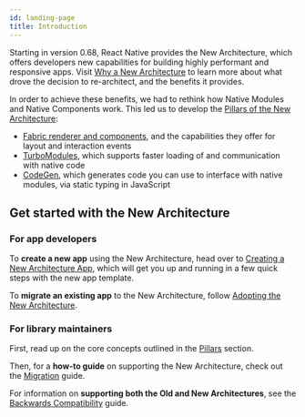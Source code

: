 ```yaml
---
id: landing-page
title: Introduction
---
```


Starting in version 0.68, React Native provides the New Architecture, which offers developers new capabilities for building highly performant and responsive apps. Visit [Why a New Architecture](why) to learn more about what drove the decision to re-architect, and the benefits it provides.

In order to achieve these benefits, we had to rethink how Native Modules and Native Components work. This led us to develop the [Pillars of the New Architecture](pillars):

- [Fabric renderer and components](pillars-fabric-components), and the capabilities they offer for layout and interaction events
- [TurboModules](pillars-turbomodules), which supports faster loading of and communication with native code
- [CodeGen](pillars-codegen), which generates code you can use to interface with native modules, via static typing in JavaScript

## Get started with the New Architecture

### For app developers

To **create a new app** using the New Architecture, head over to [Creating a New Architecture App](use-app-template), which will get you up and running in a few quick steps with the new app template.

To **migrate an existing app** to the New Architecture, follow [Adopting the New Architecture](../new-architecture-intro).

### For library maintainers

First, read up on the core concepts outlined in the [Pillars](pillars) section.

Then, for a **how-to guide** on supporting the New Architecture, check out the [Migration](../new-architecture-library-info) guide.

For information on **supporting both the Old and New Architectures**, see the [Backwards Compatibility](backward-compatibility) guide.
